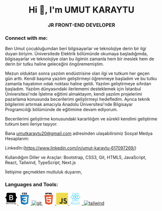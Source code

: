

<h1 align="center">Hi 👋, I'm UMUT KARAYTU</h1>
<h3 align="center">JR FRONT-END DEVELOPER</h3>

<h3 align="left">Connect with me:</h3>
<p align="left">
</p>


Ben Umut çocukluğumdan beri bilgisayarlar ve teknolojiye derin bir ilgi duyan biriyim. Üniversitede Elektrik bölümünde okumaya başladığımda, bilgisayarlar ve teknolojiye olan bu ilgimin zamanla hem bir meslek hem de derin bir tutku haline geleceğini öngörememiştim.

Mezun olduktan sonra yazılım endüstrisine olan ilgi ve tutkum her geçen gün arttı. Kendi başıma yazılım geliştirmeyi öğrenmeye başladım ve bu tutku zamanla hayatımın odak noktası haline geldi. Yazılım geliştirmeye sıfırdan başladım. Yazılım dünyasındaki ilerlememi desteklemek için İstanbul Üniversitesi'nde İşletme eğitimi almaktayım, kendi yazılım projelerimi pazarlama konusunda becerilerimi geliştirmeyi hedefledim. Ayrıca teknik bilgilerimi artırmak amacıyla Anadolu Üniversitesi'nde Bilgisayar Programcılığı bölümünde de eğitimime devam ediyorum.

Becerilerimi geliştirme konusundaki kararlılığım ve sürekli kendimi geliştirme tutkum beni ileriye taşıyor.

Bana umutkaraytu20@gmail.com adresinden ulaşabilirsiniz
Sosyal Medya Hesaplarım: </br>

LinkedIn:(https://www.linkedin.com/in/umut-karaytu-617097269/)

Kullandığım Diller ve Araçlar:
Bootstrap, CSS3, Git, HTML5, JavaScript, React, Tailwind, TypeScript, Next.js

İletişime geçmekten mutluluk duyarım,

<h3 align="left">Languages and Tools:</h3>
<p align="left"> <a href="https://getbootstrap.com" target="_blank" rel="noreferrer"> <img src="https://raw.githubusercontent.com/devicons/devicon/master/icons/bootstrap/bootstrap-plain-wordmark.svg" alt="bootstrap" width="40" height="40"/> </a> <a href="https://www.w3schools.com/css/" target="_blank" rel="noreferrer"> <img src="https://raw.githubusercontent.com/devicons/devicon/master/icons/css3/css3-original-wordmark.svg" alt="css3" width="40" height="40"/> </a> <a href="https://git-scm.com/" target="_blank" rel="noreferrer"> <img src="https://www.vectorlogo.zone/logos/git-scm/git-scm-icon.svg" alt="git" width="40" height="40"/> </a> <a href="https://www.w3.org/html/" target="_blank" rel="noreferrer"> <img src="https://raw.githubusercontent.com/devicons/devicon/master/icons/html5/html5-original-wordmark.svg" alt="html5" width="40" height="40"/> </a> <a href="https://developer.mozilla.org/en-US/docs/Web/JavaScript" target="_blank" rel="noreferrer"> <img src="https://raw.githubusercontent.com/devicons/devicon/master/icons/javascript/javascript-original.svg" alt="javascript" width="40" height="40"/>  </a> <a href="https://reactjs.org/" target="_blank" rel="noreferrer"> <img src="https://raw.githubusercontent.com/devicons/devicon/master/icons/react/react-original-wordmark.svg" alt="react" width="40" height="40"/> </a> <a href="https://redis.io" target="_blank" rel="noreferrer"> <img  </a> <a href="https://tailwindcss.com/" target="_blank" rel="noreferrer"> <img src="https://www.vectorlogo.zone/logos/tailwindcss/tailwindcss-icon.svg" alt="tailwind" width="40" height="40"/> 
